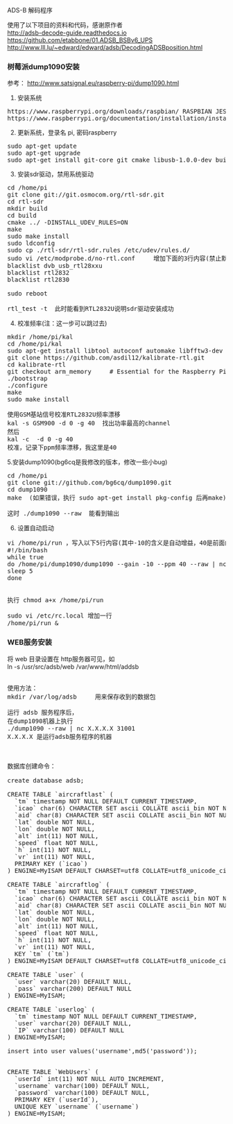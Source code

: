ADS-B 解码程序<p>

使用了以下项目的资料和代码，感谢原作者<br>
http://adsb-decode-guide.readthedocs.io<br>
https://github.com/etabbone/01.ADSB_BSBv6_UPS<br>
http://www.lll.lu/~edward/edward/adsb/DecodingADSBposition.html<p>


<h3>树莓派dump1090安装</h3>

参考： http://www.satsignal.eu/raspberry-pi/dump1090.html<p>

1. 安装系统<p>
<pre>
https://www.raspberrypi.org/downloads/raspbian/ RASPBIAN JESSIE LITE
https://www.raspberrypi.org/documentation/installation/installing-images/README.md
</pre>
2. 更新系统，登录名 pi, 密码raspberry<p>
<pre>
sudo apt-get update
sudo apt-get upgrade
sudo apt-get install git-core git cmake libusb-1.0.0-dev build-essential
</pre>

3. 安装sdr驱动，禁用系统驱动<p>
<pre>
cd /home/pi
git clone git://git.osmocom.org/rtl-sdr.git
cd rtl-sdr
mkdir build
cd build
cmake ../ -DINSTALL_UDEV_RULES=ON
make
sudo make install
sudo ldconfig
sudo cp ./rtl-sdr/rtl-sdr.rules /etc/udev/rules.d/
sudo vi /etc/modprobe.d/no-rtl.conf     增加下面的3行内容(禁止默认的系统驱动)
blacklist dvb_usb_rtl28xxu
blacklist rtl2832
blacklist rtl2830

sudo reboot

rtl_test -t  此时能看到RTL2832U说明sdr驱动安装成功
</pre>

4. 校准频率(注：这一步可以跳过去)<p>
<pre>
mkdir /home/pi/kal
cd /home/pi/kal
sudo apt-get install libtool autoconf automake libfftw3-dev
git clone https://github.com/asdil12/kalibrate-rtl.git
cd kalibrate-rtl
git checkout arm_memory		# Essential for the Raspberry Pi
./bootstrap
./configure
make
sudo make install

使用GSM基站信号校准RTL2832U频率漂移
kal -s GSM900 -d 0 -g 40  找出功率最高的channel
然后
kal -c <channel> -d 0 -g 40
校准，记录下ppm频率漂移，我这里是40
</pre>

5.安装dump1090(bg6cq是我修改的版本，修改一些小bug)<p>
<pre>
cd /home/pi
git clone git://github.com/bg6cq/dump1090.git 
cd dump1090
make  (如果错误，执行 sudo apt-get install pkg-config 后再make)

这时 ./dump1090 --raw  能看到输出
</pre>

6. 设置自动启动<p>
<pre>
vi /home/pi/run ，写入以下5行内容(其中-10的含义是自动增益，40是前面的频率漂移参数，可以不设置)
#!/bin/bash
while true
do /home/pi/dump1090/dump1090 --gain -10 --ppm 40 --raw | nc 202.141.176.2 33001
sleep 5
done


执行 chmod a+x /home/pi/run

sudo vi /etc/rc.local 增加一行
/home/pi/run &
</pre>

<h3>WEB服务安装</h3>

将 web 目录设置在 http服务器可见，如<br>
ln -s /usr/src/adsb/web /var/www/html/addsb<p>

<pre>

使用方法：
mkdir /var/log/adsb     用来保存收到的数据包

运行 adsb 服务程序后，
在dump1090机器上执行
./dump1090 --raw | nc X.X.X.X 31001 
X.X.X.X 是运行adsb服务程序的机器



数据库创建命令：

create database adsb;

CREATE TABLE `aircraftlast` (
  `tm` timestamp NOT NULL DEFAULT CURRENT_TIMESTAMP,
  `icao` char(6) CHARACTER SET ascii COLLATE ascii_bin NOT NULL,
  `aid` char(8) CHARACTER SET ascii COLLATE ascii_bin NOT NULL,
  `lat` double NOT NULL,
  `lon` double NOT NULL,
  `alt` int(11) NOT NULL,
  `speed` float NOT NULL,
  `h` int(11) NOT NULL,
  `vr` int(11) NOT NULL,
  PRIMARY KEY (`icao`)
) ENGINE=MyISAM DEFAULT CHARSET=utf8 COLLATE=utf8_unicode_ci;

CREATE TABLE `aircraftlog` (
  `tm` timestamp NOT NULL DEFAULT CURRENT_TIMESTAMP,
  `icao` char(6) CHARACTER SET ascii COLLATE ascii_bin NOT NULL,
  `aid` char(8) CHARACTER SET ascii COLLATE ascii_bin NOT NULL,
  `lat` double NOT NULL,
  `lon` double NOT NULL,
  `alt` int(11) NOT NULL,
  `speed` float NOT NULL,
  `h` int(11) NOT NULL,
  `vr` int(11) NOT NULL,
  KEY `tm` (`tm`)
) ENGINE=MyISAM DEFAULT CHARSET=utf8 COLLATE=utf8_unicode_ci;

CREATE TABLE `user` (
  `user` varchar(20) DEFAULT NULL,
  `pass` varchar(200) DEFAULT NULL
) ENGINE=MyISAM;

CREATE TABLE `userlog` (
  `tm` timestamp NOT NULL DEFAULT CURRENT_TIMESTAMP,
  `user` varchar(20) DEFAULT NULL,
  `IP` varchar(100) DEFAULT NULL
) ENGINE=MyISAM;

insert into user values('username',md5('password'));


CREATE TABLE `WebUsers` (
  `userId` int(11) NOT NULL AUTO_INCREMENT,
  `username` varchar(100) DEFAULT NULL,
  `password` varchar(100) DEFAULT NULL,
  PRIMARY KEY (`userId`),
  UNIQUE KEY `username` (`username`)
) ENGINE=MyISAM;

</pre>


